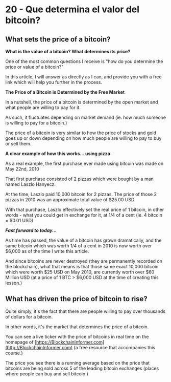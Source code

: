 # 20 - Que determina el valor del bitcoin?

## What sets the price of a bitcoin?

**What is the value of a bitcoin? What determines its price?**

One of the most common questions I receive is "how do you determine the price or value of a bitcoin?"

In this article, I will answer as directly as I can, and provide you with a free link which will help you further in the process.

**The Price of a Bitcoin is Determined by the Free Market**

In a nutshell, the price of a bitcoin is determined by the open market and what people are willing to pay for it.

As such, it fluctuates depending on market demand \(ie. how much someone is willing to pay for a bitcoin.\) 

The price of a bitcoin is very similar to how the price of stocks and gold goes up or down depending on how much people are willing to pay to buy or sell them.

**A clear example of how this works... using pizza.**

As a real example, the first purchase ever made using bitcoin was made on May 22nd, 2010

That first purchase consisted of 2 pizzas which were bought by a man named Laszlo Hanyecz.

At the time, Laszlo paid 10,000 bitcoin for 2 pizzas. The price of those 2 pizzas in 2010 was an approximate total value of $25.00 USD

With that purchase, Laszlo effectively set the real price of 1 bitcoin, in other words - what you could get in exchange for it, at 1/4 of a cent \(ie. 4 bitcoin = $0.01 USD\)

_**Fast forward to today...**_

As time has passed, the value of a bitcoin has grown dramatically, and the same bitcoin which was worth 1/4 of a cent in 2010 is now worth over $6,000 as of the time I write this article. 

And since bitcoins are never destroyed \(they are permanently recorded on the blockchain\), what that means is that those same exact 10,000 bitcoin which were worth $25 USD on May 2010, are currently worth over $60 Million USD \(at a price of 1 BTC &gt; $6,000 USD at the time of creating this lesson.\)

## **What has driven the price of bitcoin to rise?** 

Quite simply, it's the fact that there are people willing to pay over thousands of dollars for a bitcoin. 

In other words, it's the market that determines the price of a bitcoin.  


You can see a live ticker with the price of bitcoins in real time on the homepage of [https://BlockchainInformer.com](http://BlockchainInformer.com) \(a free resource that accompanies this course.\)

The price you see there is a running average based on the price that bitcoins are being sold across 5 of the leading bitcoin exchanges \(places where people can buy and sell bitcoin.\)


